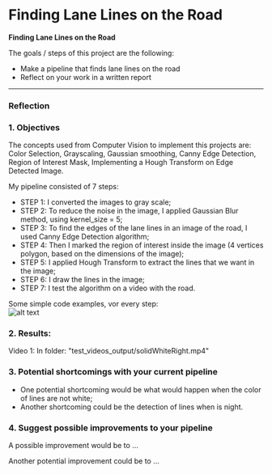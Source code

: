 # **Finding Lane Lines on the Road** 

**Finding Lane Lines on the Road**

The goals / steps of this project are the following:
* Make a pipeline that finds lane lines on the road
* Reflect on your work in a written report


[//]: # (Image References)

[image1]: ./examples/grayscale.jpg "Grayscale"

---

### Reflection

### 1. Objectives

The concepts used from Computer Vision to implement this projects are: Color Selection, Grayscaling, Gaussian smoothing, Canny Edge Detection, Region of Interest Mask, Implementing a Hough Transform on Edge Detected Image.<br/>

My pipeline consisted of 7 steps: <br/>
* STEP 1: I converted the images to gray scale; 
* STEP 2: To reduce the noise in the image, I applied Gaussian Blur method, using kernel_size = 5; 
* STEP 3: To find the edges of the lane lines in an image of the road, I used Canny Edge Detection algorithm;
* STEP 4: Then I marked the region of interest inside the image (4 vertices polygon, based on the dimensions of the image); 
* STEP 5: I applied Hough Transform to extract the lines that we want in the image; 
* STEP 6: I draw the lines in the image; <br/>
* STEP 7: I test the algorithm on a video with the road. <br/>

Some simple code examples, vor every step: <br/>
![alt text](https://github.com/Ceachi/Self-Driving-Car-Finding-Lane-Lines/computer_vision_concepts/color_selection)

### 2. Results:

Video 1: In folder: "test_videos_output/solidWhiteRight.mp4"

### 3. Potential shortcomings with your current pipeline

* One potential shortcoming would be what would happen when the color of lines are not white;
* Another shortcoming could be the detection of lines when is night.


### 4. Suggest possible improvements to your pipeline

A possible improvement would be to ...

Another potential improvement could be to ...
